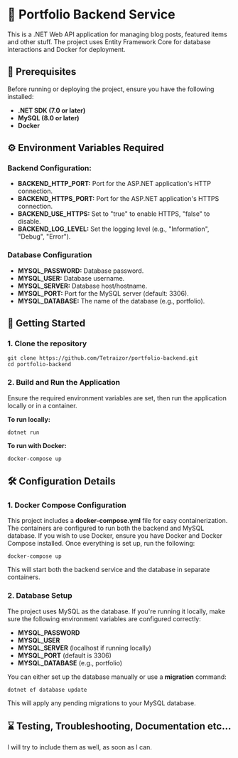 # 🔧 Portfolio Backend Service

This is a .NET Web API application for managing blog posts, featured items and other stuff. The project uses Entity Framework Core for database interactions and Docker for deployment.

## 📝 Prerequisites

Before running or deploying the project, ensure you have the following installed:

- **.NET SDK (7.0 or later)**
- **MySQL (8.0 or later)**
- **Docker**

## ⚙️ Environment Variables Required

### Backend Configuration:

- **BACKEND_HTTP_PORT:** Port for the ASP.NET application's HTTP connection.
- **BACKEND_HTTPS_PORT:** Port for the ASP.NET application's HTTPS connection.
- **BACKEND_USE_HTTPS:** Set to "true" to enable HTTPS, "false" to disable.
- **BACKEND_LOG_LEVEL:** Set the logging level (e.g., "Information", "Debug", "Error").

### Database Configuration

- **MYSQL_PASSWORD:** Database password.
- **MYSQL_USER:** Database username.
- **MYSQL_SERVER:** Database host/hostname.
- **MYSQL_PORT:** Port for the MySQL server (default: 3306).
- **MYSQL_DATABASE:** The name of the database (e.g., portfolio).

## 🚀 Getting Started

### 1. Clone the repository

    git clone https://github.com/Tetraizor/portfolio-backend.git
    cd portfolio-backend

### 2. Build and Run the Application

Ensure the required environment variables are set, then run the application locally or in a container.

**To run locally:**

    dotnet run

**To run with Docker:**

    docker-compose up

## 🛠️ Configuration Details

### 1. Docker Compose Configuration

This project includes a **docker-compose.yml** file for easy containerization. The containers are configured to run both the backend and MySQL database. If you wish to use Docker, ensure you have Docker and Docker Compose installed. Once everything is set up, run the following:

    docker-compose up

This will start both the backend service and the database in separate containers.

### 2. Database Setup

The project uses MySQL as the database. If you're running it locally, make sure the following environment variables are configured correctly:

- **MYSQL_PASSWORD**
- **MYSQL_USER**
- **MYSQL_SERVER** (localhost if running locally)
- **MYSQL_PORT** (default is 3306)
- **MYSQL_DATABASE** (e.g., portfolio)

You can either set up the database manually or use a **migration** command:

    dotnet ef database update

This will apply any pending migrations to your MySQL database.

## ⌛ Testing, Troubleshooting, Documentation etc...

I will try to include them as well, as soon as I can.
